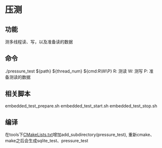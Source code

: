 # 压测

## 功能

测多线程读、写，以及准备读的数据

## 命令

./pressure_test ${path} ${thread_num} ${cmd:R\W\P} 
R: 测读
W: 测写
P: 准备测读的数据

## 相关脚本
embedded_test_prepare.sh embedded_test_start.sh embedded_test_stop.sh

## 编译

在tools下[CMakeLists.txt](../CMakeLists.txt)增加add_subdirectory(pressure_test),
重新cmake、make之后会生成sqlite_test、pressure_test



